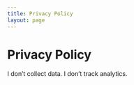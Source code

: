```yaml
---
title: Privacy Policy
layout: page
---
```


# Privacy Policy

I don&rsquo;t collect data. I don&rsquo;t track analytics.
